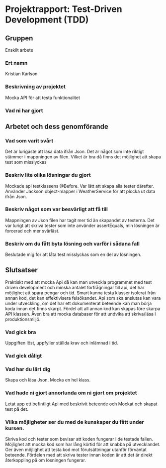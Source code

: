 # Projektrapport: Test-Driven Development (TDD)

## Gruppen
Enskilt arbete
### Ert namn
Kristian Karlson

### Beskrivning av projektet

Mocka API för att testa funktionalitet 

### Vad ni har gjort

## Arbetet och dess genomförande

### Vad som varit svårt
Det är lurigaste att läsa data ifrån Json. Det är något som inte riktigt stämmer i mappningen av filen. Vilket är bra då finns det möjlighet att skapa test som misslyckas 

### Beskriv lite olika lösningar du gjort
Mockade api testklassens @Before. Var lätt att skapa alla tester därefter.
Använder Jackson object-mapper i WeatherService för att plocka ut data ifrån Json.

### Beskriv något som var besvärligt att få till
Mappningen av Json filen har tagit mer tid än skapandet av testerna.
Det var lurigt att skriva tester som inte använder assertEquals, min lösningen är forcerad och mer svårläst. 

### Beskriv om du fått byta lösning och varför i sådana fall
Beslutade mig för att låta test misslyckas som en del av lösningen. 

## Slutsatser
Praktiskt med att mocka Api då kan man utveckla programmet med test driven development och minska antalet förfrågningar till api, det har möjlighet att spara pengar och tid.
Smart kunna testa klasser isolerat från annan kod, det kan effektivisera felsökandet. 
Api som ska anslutas kan vara under utveckling, om det har ett dokumenterat beteende kan man börja koda innan det finns skarpt.
Fördel att all annan kod kan skapas före skarpa API klassen. Även bra att mocka databaser för att undvika att skriva/läsa i produktionsmiljö. 


### Vad gick bra
Uppgiften löst, uppfyller ställda krav och inlämnad i tid. 
### Vad gick dåligt

### Vad har du lärt dig
Skapa och läsa Json. Mocka en hel klass.

### Vad hade ni gjort annorlunda om ni gjort om projektet
Letat upp ett befintligt Api med beskrivit beteende och Mockat och skapat test på det.
### Vilka möjligheter ser du med de kunskaper du fått under kursen.
Skriva kod och tester som bevisar att koden fungerar i de testade fallen. Möjlighet att mocka kod som har lång körtid för att snabba på utvecklandet. Ger även möjlighet att testa kod mot förutsättningar utanför förväntat beteende. 
Fördelen med att skriva tester innan koden är att det är direkt återkoppling på om lösningen fungerar. 